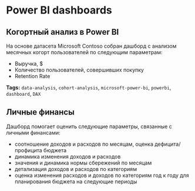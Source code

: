 # Power BI dashboards

## Когортный анализ в Power BI
На основе датасета Microsoft Contoso собран дашборд с анализом месячных когорт пользователей по следующим параметрам:
- Выручка, $
- Количество пользователей, совершивших покупку
- Retention Rate

**Tags:** `data-analysis`, `cohort-analysis`, `microsoft-power-bi`, `powerbi`, `dashboard`, `DAX`


## Личные финансы
Дашборд помогает оценить следующие параметры, связанные с личными финансами:
- соотношение доходов и расходов по месяцам, оценка дефицита/профицита бюджета
- динамика изменения доходов и расходов
- значения и динамика нормы сбережений по месяцам
- детализация доходов и расходов по категориям
- оценка изменения расходов и доходов по категориям год к году для планирования бюджета на следующие периоды

